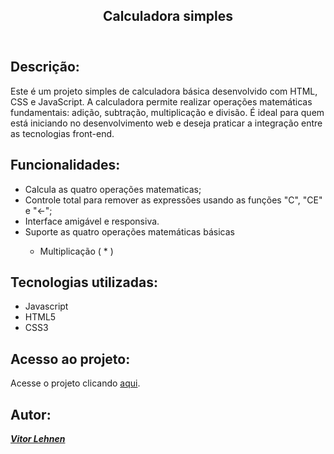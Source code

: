 <article>
  <header>
    <h1 align="center">Calculadora simples</h1>
  </header>
  <main>
    <section>
      <h2>Descrição:</h2>
      <p>Este é um projeto simples de calculadora básica desenvolvido com HTML, CSS e JavaScript. A calculadora permite realizar operações matemáticas fundamentais: adição, subtração, multiplicação e divisão. É ideal para quem está iniciando no desenvolvimento web e deseja praticar a integração entre as tecnologias front-end.</p>
    </section>
    <section>
      <h2>Funcionalidades:</h2>
      <ul>
        <li>Calcula as quatro operações matematicas;</li>
        <li>Controle total para remover as expressões usando as funções "C", "CE" e "&LeftArrow;";</li>
        <li>Interface amigável e responsiva.</li>
        <li>Suporte as quatro operações matemáticas básicas</li>
        <ul>
          <li>Multiplicação ( * )</li>
        </ul>
      </ul>
    </section>
    <section>
      <h2>Tecnologias utilizadas:</h2>
      <ul>
        <li>Javascript</li>
        <li>HTML5</li>
        <li>CSS3</li>
      </ul>
    </section>
    <section>
      <h2>Acesso ao projeto:</h2>
      <p>Acesse o projeto clicando <a href="https://vitorlehnen.github.io/calculadora/">aqui</a>.</p>
    </section>
    <section>
      <h2>Autor:</h2>
      <address><a href="https://github.com/vitorlehnen"><strong>Vitor Lehnen</strong></a></address>
    </section>
  </main>
</article>
